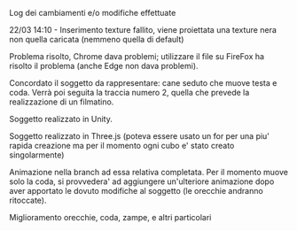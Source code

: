 Log dei cambiamenti e/o modifiche effettuate

22/03 14:10 - Inserimento texture fallito, viene proiettata una texture nera non quella caricata (nemmeno quella di default)

Problema risolto, Chrome dava problemi; utilizzare il file su FireFox ha risolto il problema (anche Edge non dava problemi).

Concordato il soggetto da rappresentare: cane seduto che muove testa e coda. Verrà poi seguita la traccia numero 2, quella che prevede la realizzazione di un filmatino.

Soggetto realizzato in Unity.

Soggetto realizzato in Three.js (poteva essere usato un for per una piu' rapida creazione ma per il momento ogni cubo e' stato creato singolarmente)

Animazione nella branch ad essa relativa completata. Per il momento muove solo la coda, si provvedera' ad aggiungere un'ulteriore animazione dopo aver apportato le dovuto modifiche al soggetto (le orecchie andranno ritoccate).

Miglioramento orecchie, coda, zampe, e altri particolari
